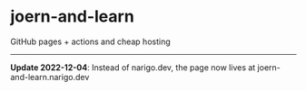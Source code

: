 # joern-and-learn
GitHub pages + actions and cheap hosting

---
**Update 2022-12-04**: Instead of narigo.dev, the page now lives at joern-and-learn.narigo.dev
